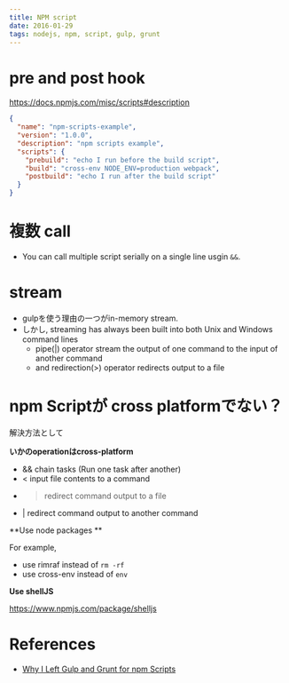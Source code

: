 ```yaml
---
title: NPM script
date: 2016-01-29
tags: nodejs, npm, script, gulp, grunt 
---
```


# pre and post hook

<https://docs.npmjs.com/misc/scripts#description>

```json
{
  "name": "npm-scripts-example",
  "version": "1.0.0",
  "description": "npm scripts example",
  "scripts": {
    "prebuild": "echo I run before the build script",
    "build": "cross-env NODE_ENV=production webpack",
    "postbuild": "echo I run after the build script"
  }
}
```

# 複数 call

+ You can call multiple script serially on a single line usgin `&&`.

# stream

+ gulpを使う理由の一つがin-memory stream.
+ しかし, streaming has always been built into both Unix and Windows command lines
  + pipe(|) operator stream the output of one command to the input of another command
  + and redirection(>) operator redirects output to a file

# npm Scriptが cross platformでない？

解決方法として

**いかのoperationはcross-platform** 

+ && chain tasks (Run one task after another)
+ < input file contents to a command
+ > redirect command output to a file
+ | redirect command output to another command

**Use node packages **

For example, 

+ use rimraf instead of `rm -rf`
+ use cross-env instead of `env`

**Use shellJS**

<https://www.npmjs.com/package/shelljs>



# References

+ [Why I Left Gulp and Grunt for npm Scripts](https://medium.com/@housecor/why-i-left-gulp-and-grunt-for-npm-scripts-3d6853dd22b8#.g0osq2moj)
